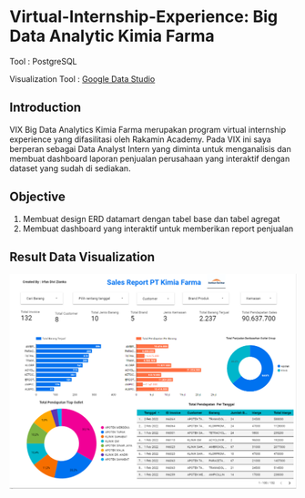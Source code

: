 # Virtual-Internship-Experience: Big Data Analytic Kimia Farma

Tool : PostgreSQL 

Visualization Tool : <a href="https://lookerstudio.google.com/u/0/reporting/3cacf6f7-2769-401f-b945-4688f156024c/page/g5u3C">Google Data Studio</a>

## Introduction ##

VIX Big Data Analytics Kimia Farma merupakan program virtual internship experience yang difasilitasi oleh Rakamin Academy. Pada VIX ini saya berperan sebagai Data Analyst Intern yang diminta untuk menganalisis dan membuat dashboard laporan penjualan perusahaan yang interaktif dengan dataset yang sudah di sediakan.

## Objective ##

1. Membuat design ERD datamart dengan tabel base dan tabel agregat
2. Membuat dashboard yang interaktif untuk memberikan report penjualan

## Result Data Visualization ##

<img src="https://github.com/irfandivizianka/VIX-Kimia-Farma/blob/main/Dashboard%20Report/Dashboard%20Sales%20Report.PNG" />
